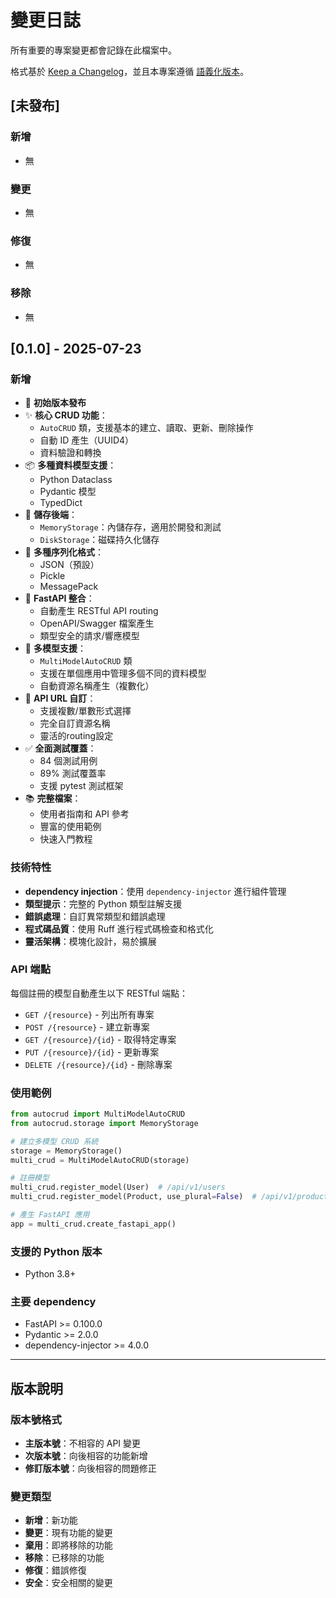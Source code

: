 # 變更日誌

所有重要的專案變更都會記錄在此檔案中。

格式基於 [Keep a Changelog](https://keepachangelog.com/zh-CN/1.0.0/)，並且本專案遵循 [語義化版本](https://semver.org/lang/zh-CN/)。

## [未發布]

### 新增
- 無

### 變更
- 無

### 修復
- 無

### 移除
- 無

## [0.1.0] - 2025-07-23

### 新增
- 🎉 **初始版本發布**
- ✨ **核心 CRUD 功能**：
  - `AutoCRUD` 類，支援基本的建立、讀取、更新、刪除操作
  - 自動 ID 產生（UUID4）
  - 資料驗證和轉換
- 📦 **多種資料模型支援**：
  - Python Dataclass
  - Pydantic 模型
  - TypedDict
- 💾 **儲存後端**：
  - `MemoryStorage`：內儲存存，適用於開發和測試
  - `DiskStorage`：磁碟持久化儲存
- 🔧 **多種序列化格式**：
  - JSON（預設）
  - Pickle
  - MessagePack
- 🚀 **FastAPI 整合**：
  - 自動產生 RESTful API routing
  - OpenAPI/Swagger 檔案產生
  - 類型安全的請求/響應模型
- 🔄 **多模型支援**：
  - `MultiModelAutoCRUD` 類
  - 支援在單個應用中管理多個不同的資料模型
  - 自動資源名稱產生（複數化）
- 🎯 **API URL 自訂**：
  - 支援複數/單數形式選擇
  - 完全自訂資源名稱
  - 靈活的routing設定
- ✅ **全面測試覆蓋**：
  - 84 個測試用例
  - 89% 測試覆蓋率
  - 支援 pytest 測試框架
- 📚 **完整檔案**：
  - 使用者指南和 API 參考
  - 豐富的使用範例
  - 快速入門教程

### 技術特性
- **dependency injection**：使用 `dependency-injector` 進行組件管理
- **類型提示**：完整的 Python 類型註解支援
- **錯誤處理**：自訂異常類型和錯誤處理
- **程式碼品質**：使用 Ruff 進行程式碼檢查和格式化
- **靈活架構**：模塊化設計，易於擴展

### API 端點
每個註冊的模型自動產生以下 RESTful 端點：
- `GET /{resource}` - 列出所有專案
- `POST /{resource}` - 建立新專案
- `GET /{resource}/{id}` - 取得特定專案
- `PUT /{resource}/{id}` - 更新專案
- `DELETE /{resource}/{id}` - 刪除專案

### 使用範例
```python
from autocrud import MultiModelAutoCRUD
from autocrud.storage import MemoryStorage

# 建立多模型 CRUD 系統
storage = MemoryStorage()
multi_crud = MultiModelAutoCRUD(storage)

# 註冊模型
multi_crud.register_model(User)  # /api/v1/users
multi_crud.register_model(Product, use_plural=False)  # /api/v1/product

# 產生 FastAPI 應用
app = multi_crud.create_fastapi_app()
```

### 支援的 Python 版本
- Python 3.8+

### 主要 dependency
- FastAPI >= 0.100.0
- Pydantic >= 2.0.0
- dependency-injector >= 4.0.0

---

## 版本說明

### 版本號格式
- **主版本號**：不相容的 API 變更
- **次版本號**：向後相容的功能新增
- **修訂版本號**：向後相容的問題修正

### 變更類型
- **新增**：新功能
- **變更**：現有功能的變更
- **棄用**：即將移除的功能
- **移除**：已移除的功能
- **修復**：錯誤修復
- **安全**：安全相關的變更
